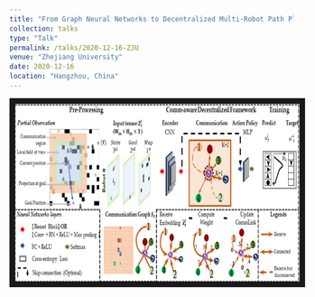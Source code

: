 ```yaml
---
title: "From Graph Neural Networks to Decentralized Multi-Robot Path Planning"
collection: talks
type: "Talk"
permalink: /talks/2020-12-16-ZJU
venue: "Zhejiang University"
date: 2020-12-16
location: "Hangzhou, China"
---
```


<a href="https://drive.google.com/file/d/1-3objk27WuodPRhT8_wtOQyjHynNUGsq/view?usp=sharing
" target="_blank"><img src="/images/customized/Framework_MAGAT_RAL2021.png" 
alt="IMAGE ALT TEXT HERE" width="560" height="315" border="10" /></a>

<!-- [More information here](https://drive.google.com/file/d/1mhYtMVwwkmpTKEkw11CdpiXGaP1j87U0/view?usp=sharing)
 -->
